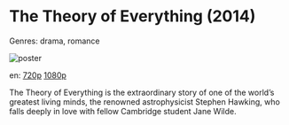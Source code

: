 # The Theory of Everything (2014)

Genres: drama, romance

![poster](http://image.tmdb.org/t/p/w500/4jspr8hLLuju59bCnMiefzRW4p0.jpg)

en:
  [720p](magnet:?xt=urn:btih:CEA05B1F45E70A8094FFFF840C08884E0081D1BD&tr=udp://glotorrents.pw:6969/announce&tr=udp://tracker.opentrackr.org:1337/announce&tr=udp://torrent.gresille.org:80/announce&tr=udp://tracker.openbittorrent.com:80&tr=udp://tracker.coppersurfer.tk:6969&tr=udp://tracker.leechers-paradise.org:6969&tr=udp://p4p.arenabg.ch:1337&tr=udp://tracker.internetwarriors.net:1337)
  [1080p](magnet:?xt=urn:btih:236F0D62C2DCFDDEFFA383D7F93BD21EECA63FB9&tr=udp://glotorrents.pw:6969/announce&tr=udp://tracker.opentrackr.org:1337/announce&tr=udp://torrent.gresille.org:80/announce&tr=udp://tracker.openbittorrent.com:80&tr=udp://tracker.coppersurfer.tk:6969&tr=udp://tracker.leechers-paradise.org:6969&tr=udp://p4p.arenabg.ch:1337&tr=udp://tracker.internetwarriors.net:1337)
  


The Theory of Everything is the extraordinary story of one of the world’s greatest living minds, the renowned astrophysicist Stephen Hawking, who falls deeply in love with fellow Cambridge student Jane Wilde.